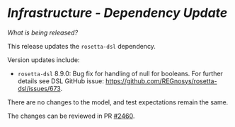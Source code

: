 # *Infrastructure - Dependency Update*

_What is being released?_

This release updates the `rosetta-dsl` dependency.

Version updates include:
- `rosetta-dsl` 8.9.0: Bug fix for handling of null for booleans. For further details see DSL GitHub issue: https://github.com/REGnosys/rosetta-dsl/issues/673.

There are no changes to the model, and test expectations remain the same.

The changes can be reviewed in PR [#2460](https://github.com/finos/common-domain-model/pull/2460).
